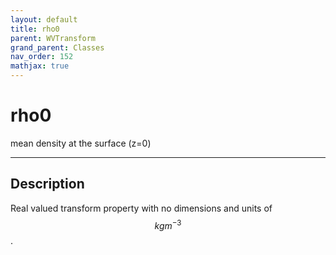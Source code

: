 ```yaml
---
layout: default
title: rho0
parent: WVTransform
grand_parent: Classes
nav_order: 152
mathjax: true
---
```


#  rho0

mean density at the surface (z=0)


---

## Description
Real valued transform property with no dimensions and units of $$kg m^{-3}$$.

